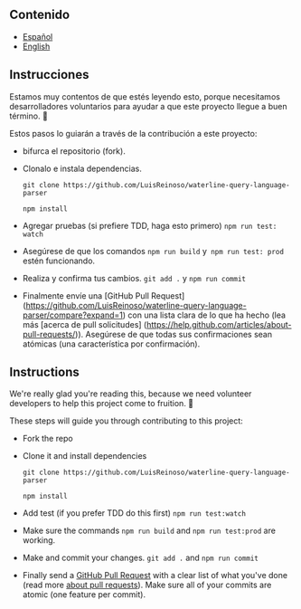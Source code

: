## Contenido

- [Español](#spanish)
- [English](#english)

<a id="spanish"></a>
## Instrucciones
Estamos muy contentos de que estés leyendo esto, porque necesitamos desarrolladores voluntarios para ayudar a que este proyecto llegue a buen término. 👏

Estos pasos lo guiarán a través de la contribución a este proyecto:

- bifurca el repositorio (fork).
- Clonalo e instala dependencias.

  `git clone https://github.com/LuisReinoso/waterline-query-language-parser`
    
  `npm install`

- Agregar pruebas (si prefiere TDD, haga esto primero) `npm run test: watch`
- Asegúrese de que los comandos `npm run build` y` npm run test: prod` estén funcionando.
- Realiza y confirma tus cambios. `git add .` y `npm run commit`
- Finalmente envíe una [GitHub Pull Request] (https://github.com/LuisReinoso/waterline-query-language-parser/compare?expand=1) con una lista clara de lo que ha hecho (lea más [acerca de pull solicitudes] (https://help.github.com/articles/about-pull-requests/)). Asegúrese de que todas sus confirmaciones sean atómicas (una característica por confirmación).

<a id="english"></a>
## Instructions
We're really glad you're reading this, because we need volunteer developers to help this project come to fruition. 👏

These steps will guide you through contributing to this project:

- Fork the repo
- Clone it and install dependencies

	`git clone https://github.com/LuisReinoso/waterline-query-language-parser`
    
	`npm install`

- Add test (if you prefer TDD do this first) `npm run test:watch`
- Make sure the commands `npm run build` and `npm run test:prod` are working.
- Make and commit your changes. `git add .` and `npm run commit`
- Finally send a [GitHub Pull Request](https://github.com/LuisReinoso/waterline-query-language-parser/compare?expand=1) with a clear list of what you've done (read more [about pull requests](https://help.github.com/articles/about-pull-requests/)). Make sure all of your commits are atomic (one feature per commit).
